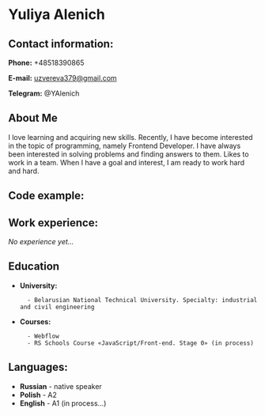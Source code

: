 # **Yuliya Alenich**

## **Contact information:**

**Phone:** +48518390865

**E-mail:** uzvereva379@gmail.com

**Telegram:** @YAlenich


## **About Me**

I love learning and acquiring new skills.
Recently, I have become interested in the topic of programming, namely Frontend Developer. I have always been interested in solving problems and finding answers to them. Likes to work in a team.
When I have a goal and interest, I am ready to work hard and hard.

## **Code example:**

## **Work experience:**

*No experience yet...*

## **Education**

* **University:**

        - Belarusian National Technical University. Specialty: industrial and civil engineering
* **Courses:**

        - Webflow
        - RS Schools Course «JavaScript/Front-end. Stage 0» (in process)

## **Languages:**

- **Russian** - native speaker
- **Polish** - A2
- **English** - A1 (in process...)